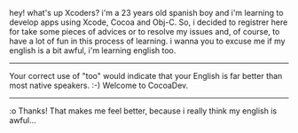 

hey! what's up Xcoders? 
i'm a 23 years old spanish boy and i'm learning to develop apps using Xcode, Cocoa and Obj-C. So, i decided to registrer here for take some pieces of advices or to resolve my issues and, of course, to have a lot of fun in this process of learning.
i wanna you to excuse me if my english is a bit awful, i'm learning english too.

----
Your correct use of "too" would indicate that your English is far better than most native speakers. :-) Welcome to CocoaDev.

----
:o Thanks! That makes me feel better, because i really think my english is awful...
